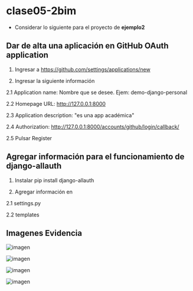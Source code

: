 # clase05-2bim

* Considerar lo siguiente para el proyecto de **ejemplo2**

## Dar de alta una aplicación en GitHub OAuth application

1. Ingresar a https://github.com/settings/applications/new

2. Ingresar la siguiente información

2.1 Application name: Nombre que se desee. Ejem: demo-django-personal

2.2 Homepage URL: http://127.0.0.1:8000

2.3 Application description: "es una app académica"

2.4 Authorization: http://127.0.0.1:8000/accounts/github/login/callback/

2.5 Pulsar Register

## Agregar información para el funcionamiento de django-allauth

1. Instalar pip install django-allauth

2. Agregar información en

2.1 settings.py

2.2 templates

## Imagenes Evidencia
![imagen](https://github.com/user-attachments/assets/314dda99-8242-4249-a445-63af12db260b)

![imagen](https://github.com/user-attachments/assets/0792fa6d-8992-4881-9ece-04c22df7035b)

![imagen](https://github.com/user-attachments/assets/362ce588-aaef-4af1-a7ed-dfe6cb60ec1a)

![imagen](https://github.com/user-attachments/assets/5ba22984-90ba-42af-ace6-5ea279ce73cb)

